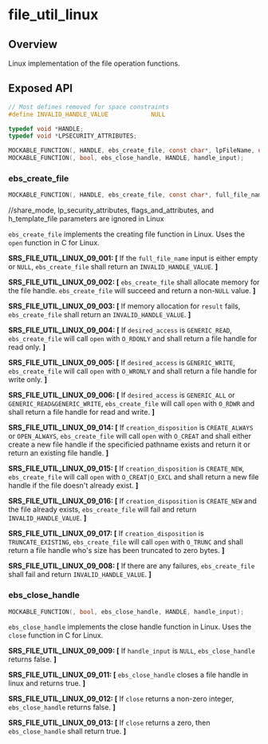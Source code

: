 # file_util_linux

## Overview

Linux implementation of the file operation functions.

## Exposed API 

```c
// Most defines removed for space constraints
#define INVALID_HANDLE_VALUE            NULL

typedef void *HANDLE;
typedef void *LPSECURITY_ATTRIBUTES;

MOCKABLE_FUNCTION(, HANDLE, ebs_create_file, const char*, lpFileName, unsigned long, desired_access, unsigned long, share_mode, LPSECURITY_ATTRIBUTES, lp_security_attributes, unsigned long, creation_disposition, unsigned long, flags_and_attributes, HANDLE, hTemplateFile);
MOCKABLE_FUNCTION(, bool, ebs_close_handle, HANDLE, handle_input);
```

### ebs_create_file

```c
MOCKABLE_FUNCTION(, HANDLE, ebs_create_file, const char*, full_file_name, unsigned long, desired_access, unsigned long, share_mode, LPSECURITY_ATTRIBUTES, lp_security_attributes, unsigned long, creation_disposition, unsigned long, flags_and_attributes, HANDLE, h_template_file);
```
//share_mode, lp_security_attributes, flags_and_attributes, and h_template_file parameters are ignored in Linux

`ebs_create_file` implements the creating file function in Linux. Uses the `open` function in C for Linux.

**SRS_FILE_UTIL_LINUX_09_001: [** If the `full_file_name` input is either empty or `NULL`, `ebs_create_file` shall return an `INVALID_HANDLE_VALUE`. **]**

**SRS_FILE_UTIL_LINUX_09_002: [** `ebs_create_file` shall allocate memory for the file handle. `ebs_create_file` will succeed and return a non-`NULL` value.  **]**

**SRS_FILE_UTIL_LINUX_09_003: [** If memory allocation for `result` fails, `ebs_create_file` shall return an `INVALID_HANDLE_VALUE`. **]**

**SRS_FILE_UTIL_LINUX_09_004: [** If `desired_access` is `GENERIC_READ`, `ebs_create_file` will call `open` with `O_RDONLY` and shall return a file handle for read only.  **]**

**SRS_FILE_UTIL_LINUX_09_005: [** If `desired_access` is `GENERIC_WRITE`, `ebs_create_file` will call `open` with `O_WRONLY` and shall return a file handle for write only.  **]**

**SRS_FILE_UTIL_LINUX_09_006: [** If `desired_access` is `GENERIC_ALL` or `GENERIC_READ&GENERIC_WRITE`, `ebs_create_file` will call `open` with `O_RDWR` and shall return a file handle for read and write.  **]**

**SRS_FILE_UTIL_LINUX_09_014: [** If `creation_disposition` is `CREATE_ALWAYS` or `OPEN_ALWAYS`, `ebs_create_file` will call `open` with `O_CREAT` and shall either create a new file handle if the specificied pathname exists and return it or return an existing file handle.  **]**

**SRS_FILE_UTIL_LINUX_09_015: [** If `creation_disposition` is `CREATE_NEW`, `ebs_create_file` will call `open` with `O_CREAT|O_EXCL` and shall return a new file handle if the file doesn't already exist.  **]**

**SRS_FILE_UTIL_LINUX_09_016: [** If `creation_disposition` is `CREATE_NEW` and the file already exists, `ebs_create_file` will fail and return `INVALID_HANDLE_VALUE`.  **]**

**SRS_FILE_UTIL_LINUX_09_017: [** If `creation_disposition` is `TRUNCATE_EXISTING`, `ebs_create_file` will call `open` with `O_TRUNC` and shall return a file handle who's size has been truncated to zero bytes.  **]**

**SRS_FILE_UTIL_LINUX_09_008: [** If there are any failures, `ebs_create_file` shall fail and return `INVALID_HANDLE_VALUE`.  **]**


### ebs_close_handle

```c
MOCKABLE_FUNCTION(, bool, ebs_close_handle, HANDLE, handle_input);
```

`ebs_close_handle` implements the close handle function in Linux. Uses the `close` function in C for Linux.

**SRS_FILE_UTIL_LINUX_09_009: [** If `handle_input` is `NULL`, `ebs_close_handle` returns false.  **]**

**SRS_FILE_UTIL_LINUX_09_011: [** `ebs_close_handle` closes a file handle in linux and returns true.  **]**

**SRS_FILE_UTIL_LINUX_09_012: [** If `close` returns a non-zero integer, `ebs_close_handle` returns false.  **]**

**SRS_FILE_UTIL_LINUX_09_013: [** If `close` returns a zero, then `ebs_close_handle` shall return true.  **]**
